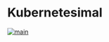 # Kubernetesimal

[![main](https://github.com/kkohtaka/kubernetesimal/actions/workflows/main.yaml/badge.svg?event=push)](https://github.com/kkohtaka/kubernetesimal/actions/workflows/main.yaml)